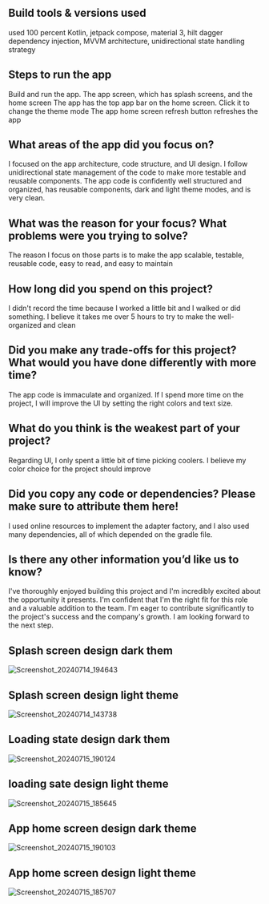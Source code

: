 ## Build tools & versions used

used 100 percent Kotlin, jetpack compose, material 3, hilt dagger dependency injection,
MVVM architecture, unidirectional state handling strategy

## Steps to run the app

Build and run the app.
The app screen, which has splash screens, and the home screen
The app has the top app bar on the home screen. Click it to change the theme mode
The app home screen refresh button refreshes the app

## What areas of the app did you focus on?

I focused on the app architecture, code structure, and UI design.
I follow unidirectional state management of the code to make more testable and reusable components.
The app code is confidently well structured and organized, has reusable components,
dark and light theme modes, and is very clean.

## What was the reason for your focus? What problems were you trying to solve?

The reason I focus on those parts is to make the app scalable, testable,
reusable code, easy to read, and easy to maintain

## How long did you spend on this project?

I didn't record the time because I worked a little bit and I walked or did something.
I believe it takes me over 5 hours to try to make the well-organized and clean

## Did you make any trade-offs for this project? What would you have done differently with more time?

The app code is immaculate and organized. If I spend more time on the project,
I will improve the UI by setting the right colors and text size.

## What do you think is the weakest part of your project?

Regarding UI, I only spent a little bit of time picking coolers.
I believe my color choice for the project should improve

## Did you copy any code or dependencies? Please make sure to attribute them here!

I used online resources to implement the adapter factory, and I also used many dependencies,
all of which depended on the gradle file.

## Is there any other information you’d like us to know?

I've thoroughly enjoyed building this project and
I'm incredibly excited about the opportunity it presents.
I'm confident that I'm the right fit for this role and a valuable addition to the team.
I'm eager to contribute significantly to the project's success and the company's growth.
I am looking forward to the next step.

## Splash screen design dark them

![Screenshot_20240714_194643](https://github.com/user-attachments/assets/7a0afe45-95e8-4873-ae67-d21155605a33)

## Splash screen design light  theme

![Screenshot_20240714_143738](https://github.com/user-attachments/assets/3e923d0d-5d45-46f1-967b-154a01d6363e)

## Loading state design dark them

![Screenshot_20240715_190124](https://github.com/user-attachments/assets/0722ae55-05da-4d70-9cf1-cbcce496086f)

## loading sate  design light  theme

![Screenshot_20240715_185645](https://github.com/user-attachments/assets/2f3ae7cb-e66d-469f-92b2-e1cc69f63fc0)

## App home screen design dark theme

![Screenshot_20240715_190103](https://github.com/user-attachments/assets/b86926ee-f315-402a-a30a-e206c7c46638)

## App home screen design light theme

![Screenshot_20240715_185707](https://github.com/user-attachments/assets/627eaa33-aab4-4531-9124-fec8b31190c9)

